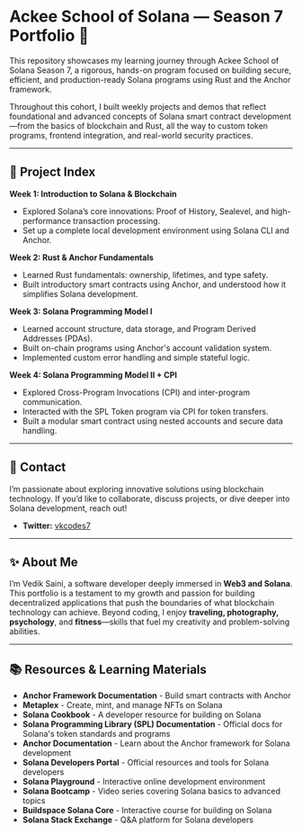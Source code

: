 # Ackee School of Solana — Season 7 Portfolio 🚀
This repository showcases my learning journey through Ackee School of Solana Season 7, a rigorous, hands-on program focused on building secure, efficient, and production-ready Solana programs using Rust and the Anchor framework.

Throughout this cohort, I built weekly projects and demos that reflect foundational and advanced concepts of Solana smart contract development—from the basics of blockchain and Rust, all the way to custom token programs, frontend integration, and real-world security practices.

---

## 📁 Project Index  
**Week 1: Introduction to Solana & Blockchain**  
- Explored Solana’s core innovations: Proof of History, Sealevel, and high-performance transaction processing. 
- Set up a complete local development environment using Solana CLI and Anchor. 

**Week 2: Rust & Anchor Fundamentals**  
- Learned Rust fundamentals: ownership, lifetimes, and type safety. 
- Built introductory smart contracts using Anchor, and understood how it simplifies Solana development.

**Week 3: Solana Programming Model I**  
- Learned account structure, data storage, and Program Derived Addresses (PDAs).
- Built on-chain programs using Anchor's account validation system.
- Implemented custom error handling and simple stateful logic.

**Week 4: Solana Programming Model II + CPI**  
- Explored Cross-Program Invocations (CPI) and inter-program communication.
- Interacted with the SPL Token program via CPI for token transfers.
- Built a modular smart contract using nested accounts and secure data handling.

---

## 💬 Contact  
I’m passionate about exploring innovative solutions using blockchain technology. If you’d like to collaborate, discuss projects, or dive deeper into Solana development, reach out!  

- **Twitter:** [vkcodes7](https://twitter.com/vkcodes7)

---

## ✨ About Me  
I’m Vedik Saini, a software developer deeply immersed in **Web3 and Solana**. This portfolio is a testament to my growth and passion for building decentralized applications that push the boundaries of what blockchain technology can achieve. Beyond coding, I enjoy **traveling, photography, psychology**, and **fitness**—skills that fuel my creativity and problem-solving abilities.

---

## 📚 Resources & Learning Materials  

- **Anchor Framework Documentation** - Build smart contracts with Anchor  
- **Metaplex** - Create, mint, and manage NFTs on Solana  
- **Solana Cookbook** - A developer resource for building on Solana
- **Solana Programming Library (SPL) Documentation** - Official docs for Solana's token standards and programs
- **Anchor Documentation** - Learn about the Anchor framework for Solana development
- **Solana Developers Portal** - Official resources and tools for Solana developers
- **Solana Playground** - Interactive online development environment
- **Solana Bootcamp** - Video series covering Solana basics to advanced topics
- **Buildspace Solana Core** - Interactive course for building on Solana
- **Solana Stack Exchange** - Q&A platform for Solana developers
